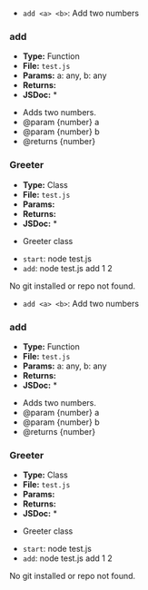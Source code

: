 
<!-- auto-readme:cli:start -->
- `add <a> <b>`: Add two numbers
<!-- auto-readme:cli:end -->

<!-- auto-readme:api:start -->
### add
- **Type:** Function
- **File:** `test.js`
- **Params:** a: any, b: any
- **Returns:** 
- **JSDoc:** *
 * Adds two numbers.
 * @param {number} a
 * @param {number} b
 * @returns {number}
 

### Greeter
- **Type:** Class
- **File:** `test.js`
- **Params:** 
- **Returns:** 
- **JSDoc:** *
 * Greeter class
 

<!-- auto-readme:api:end -->

<!-- auto-readme:scripts:start -->
- `start`: node test.js
- `add`: node test.js add 1 2
<!-- auto-readme:scripts:end -->

<!-- auto-readme:changelog:start -->
No git installed or repo not found.
<!-- auto-readme:changelog:end -->

<!-- auto-readme:cli:start -->
- `add <a> <b>`: Add two numbers
<!-- auto-readme:cli:end -->

<!-- auto-readme:api:start -->
### add
- **Type:** Function
- **File:** `test.js`
- **Params:** a: any, b: any
- **Returns:** 
- **JSDoc:** *
 * Adds two numbers.
 * @param {number} a
 * @param {number} b
 * @returns {number}
 

### Greeter
- **Type:** Class
- **File:** `test.js`
- **Params:** 
- **Returns:** 
- **JSDoc:** *
 * Greeter class
 

<!-- auto-readme:api:end -->

<!-- auto-readme:scripts:start -->
- `start`: node test.js
- `add`: node test.js add 1 2
<!-- auto-readme:scripts:end -->

<!-- auto-readme:changelog:start -->
No git installed or repo not found.
<!-- auto-readme:changelog:end -->
